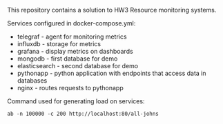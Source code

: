 This repository contains a solution to HW3 Resource monitoring systems. 

Services configured in docker-compose.yml:
- telegraf - agent for monitoring metrics
- influxdb - storage for metrics
- grafana - display metrics on dashboards
- mongodb - first database for demo
- elasticsearch - second database for demo
- pythonapp - python application with endpoints that access data in databases
- nginx - routes requests to pythonapp

Command used for generating load on services:
```
ab -n 100000 -c 200 http://localhost:80/all-johns
```
